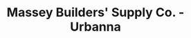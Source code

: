 ---
title: "Massey Builders' Supply Co. - Urbanna"
url: /saluda/massey-builders-supply-co-urbanna/
shop: flooring
---